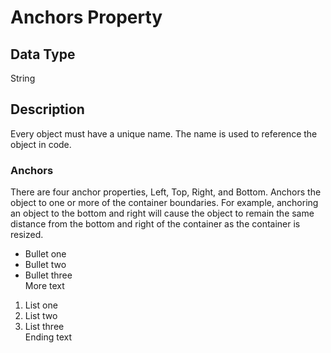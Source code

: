 # Anchors Property #  
## Data Type ##  
String  
## Description ##  
Every object must have a unique name. The name is used to reference the object in code.  
### Anchors ###  
There are four anchor properties, Left, Top, Right, and Bottom. Anchors the object to one or more of the container boundaries. For example, anchoring an object to the bottom and right will cause the object to remain the same distance from the bottom and right of the container as the container is resized.  
- Bullet one  
- Bullet two  
- Bullet three  
More text  
1. List one  
1. List two  
1. List three  
Ending text  
